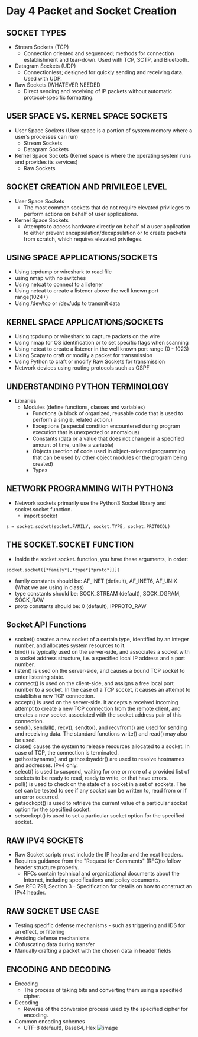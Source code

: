 # Day 4 Packet and Socket Creation

## SOCKET TYPES
- Stream Sockets (TCP)
  - Connection oriented and sequenced; methods for connection establishment and tear-down. Used with TCP, SCTP, and Bluetooth.
- Datagram Sockets (UDP)
  - Connectionless; designed for quickly sending and receiving data. Used with UDP.
- Raw Sockets (WHATEVER NEEDED
  - Direct sending and receiving of IP packets without automatic protocol-specific formatting.

## USER SPACE VS. KERNEL SPACE SOCKETS
- User Space Sockets (User space is a portion of system memory where a user’s processes can run)
  - Stream Sockets
  - Datagram Sockets
- Kernel Space Sockets (Kernel space is where the operating system runs and provides its services)
  - Raw Sockets
 
## SOCKET CREATION AND PRIVILEGE LEVEL
- User Space Sockets
  - The most common sockets that do not require elevated privileges to perform actions on behalf of user applications.
- Kernel Space Sockets
  - Attempts to access hardware directly on behalf of a user application to either prevent encapsulation/decapsulation or to create packets from scratch, which requires elevated privileges.

## USING SPACE APPLICATIONS/SOCKETS
- Using tcpdump or wireshark to read file
- using nmap with no switches
- Using netcat to connect to a listener
- Using netcat to create a listener above the well known port range(1024+)
- Using /dev/tcp or /dev/udp to transmit data

## KERNEL SPACE APPLICATIONS/SOCKETS
- Using tcpdump or wireshark to capture packets on the wire
- Using nmap for OS identification or to set specific flags when scanning
- Using netcat to create a listener in the well known port range (0 - 1023)
- Using Scapy to craft or modify a packet for transmission
- Using Python to craft or modify Raw Sockets for transmission
- Network devices using routing protocols such as OSPF

## UNDERSTANDING PYTHON TERMINOLOGY
- Libraries
  - Modules (define functions, classes and variables)
    - Functions (a block of organized, reusable code that is used to perform a single, related action.)
    - Exceptions (a special condition encountered during program execution that is unexpected or anomalous)
    - Constants (data or a value that does not change in a specified amount of time, unlike a variable)
    - Objects (section of code used in object-oriented programming that can be used by other object modules or the program being created)
    - Types

## NETWORK PROGRAMMING WITH PYTHON3
- Network sockets primarily use the Python3 Socket library and socket.socket function.
  - import socket
```
s = socket.socket(socket.FAMILY, socket.TYPE, socket.PROTOCOL)
```

## THE SOCKET.SOCKET FUNCTION
- Inside the socket.socket. function, you have these arguments, in order:
```
socket.socket([*family*[,*type*[*proto*]]])
```
- family constants should be: AF_INET (default), AF_INET6, AF_UNIX (What we are using in class)
- type constants should be: SOCK_STREAM (default), SOCK_DGRAM, SOCK_RAW
- proto constants should be: 0 (default), IPPROTO_RAW

## Socket API Functions
- socket() creates a new socket of a certain type, identified by an integer number, and allocates system resources to it.
- bind() is typically used on the server-side, and associates a socket with a socket address structure, i.e. a specified local IP address and a port number.
- listen() is used on the server-side, and causes a bound TCP socket to enter listening state.
- connect() is used on the client-side, and assigns a free local port number to a socket. In the case of a TCP socket, it causes an attempt to establish a new TCP connection.
- accept() is used on the server-side. It accepts a received incoming attempt to create a new TCP connection from the remote client, and creates a new socket associated with the socket address pair of this connection.
- send(), sendall(), recv(), sendto(), and recvfrom() are used for sending and receiving data. The standard functions write() and read() may also be used.
- close() causes the system to release resources allocated to a socket. In case of TCP, the connection is terminated.
- gethostbyname() and gethostbyaddr() are used to resolve hostnames and addresses. IPv4 only.
- select() is used to suspend, waiting for one or more of a provided list of sockets to be ready to read, ready to write, or that have errors.
- poll() is used to check on the state of a socket in a set of sockets. The set can be tested to see if any socket can be written to, read from or if an error occurred.
- getsockopt() is used to retrieve the current value of a particular socket option for the specified socket.
- setsockopt() is used to set a particular socket option for the specified socket.

## RAW IPV4 SOCKETS
- Raw Socket scripts must include the IP header and the next headers.
- Requires guidance from the "Request for Comments" (RFC)to follow header structure properly.
  - RFCs contain technical and organizational documents about the Internet, including specifications and policy documents.
- See RFC 791, Section 3 - Specification for details on how to construct an IPv4 header.

## RAW SOCKET USE CASE
- Testing specific defense mechanisms - such as triggering and IDS for an effect, or filtering
- Avoiding defense mechanisms
- Obfuscating data during transfer
- Manually crafting a packet with the chosen data in header fields

## ENCODING AND DECODING
- Encoding
  - The process of taking bits and converting them using a specified cipher.
- Decoding
  - Reverse of the conversion process used by the specified cipher for encoding.
- Common encoding schemes
  - UTF-8 (default), Base64, Hex
![image](https://github.com/TJClarke58/Networking.md/assets/140441047/1d2f2f72-d824-43f0-ad72-4f2ba92b90ad)
